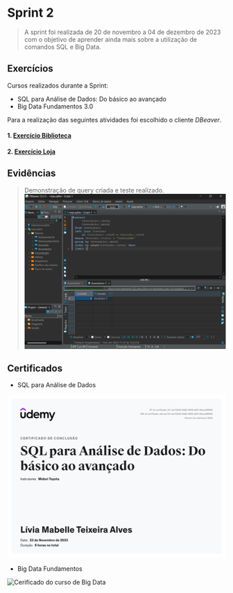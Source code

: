 # Sprint 2

> A sprint foi realizada de 20 de novembro a 04 de dezembro de 2023 com o objetivo de aprender ainda mais sobre a utilização de comandos SQL e Big Data. 

## Exercícios  

Cursos realizados durante a Sprint:
- SQL para Análise de Dados: Do básico ao avançado
- Big Data Fundamentos 3.0

Para a realização das seguintes atividades foi escolhido o cliente _DBeaver_.

#### 1. [Exercício Biblioteca](queries/queries-biblioteca.sql)

#### 2. [Exercício Loja](queries/queries-loja.sql)

## Evidências

> Demonstração de query criada e teste realizado.
![Utilizando o DBeaver](evidencias/evd-q8.png)

## Certificados

- SQL para Análise de Dados

![Cerificado do curso de SQL](certificados/certificado-sql.jpg)

- Big Data Fundamentos

![Cerificado do curso de Big Data](certificados/)

